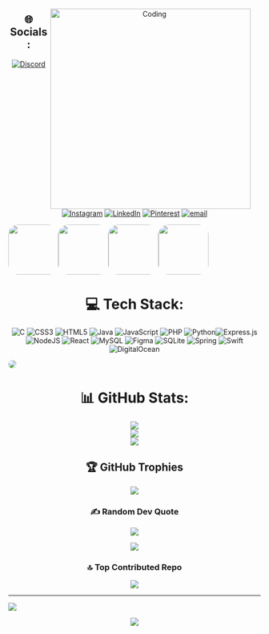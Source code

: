 <div align="center" style="border-radius: 10px; margin: 20px;">
  <img align="right" alt="Coding" width="400" src="https://user-images.githubusercontent.com/74038190/271839856-3b4607a1-1cc6-41f1-926f-892ae880e7a5.gif">
</div>
<div align="center">

## 🌐 Socials:
[![Discord](https://img.shields.io/badge/Discord-%237289DA.svg?logo=discord&logoColor=white)](https://discord.gg/griffith) [![Instagram](https://img.shields.io/badge/Instagram-%23E4405F.svg?logo=Instagram&logoColor=white)](https://instagram.com/khadim_v0.4) [![LinkedIn](https://img.shields.io/badge/LinkedIn-%230077B5.svg?logo=linkedin&logoColor=white)](https://linkedin.com/in/Khadim-MBAYE) [![Pinterest](https://img.shields.io/badge/Pinterest-%23E60023.svg?logo=Pinterest&logoColor=white)](https://pinterest.com/KHADIM_04) [![email](https://img.shields.io/badge/Email-D14836?logo=gmail&logoColor=white)](mailto:khadimmbaye@esp.sn) 

<div style="display: flex">
  <img src="https://i.pinimg.com/736x/4a/16/a2/4a16a2ac4c5fe7396e7d88fdc3454387.jpg" height="100" width="100" style="border-radius: 20px;">
  <img src="https://i.pinimg.com/736x/f4/36/88/f43688bf5fee8469f214207a98296b1a.jpg" height="100" width="100" style="border-radius: 20px;">
  <img src="https://i.pinimg.com/736x/4a/cd/ac/4acdac3196fb89807fa8b00596e35df4.jpg" height="100" width="100" style="border-radius: 20px;">
  <img src="https://i.pinimg.com/736x/20/4c/be/204cbe69b0706550da7f99186cf0f3ca.jpg" height="100" width="100" style="border-radius: 20px;">
</div>

# 💻 Tech Stack:
![C](https://img.shields.io/badge/c-%2300599C.svg?style=for-the-badge&logo=c&logoColor=white) ![CSS3](https://img.shields.io/badge/css3-%231572B6.svg?style=for-the-badge&logo=css3&logoColor=white) ![HTML5](https://img.shields.io/badge/html5-%23E34F26.svg?style=for-the-badge&logo=html5&logoColor=white) ![Java](https://img.shields.io/badge/java-%23ED8B00.svg?style=for-the-badge&logo=openjdk&logoColor=white) ![JavaScript](https://img.shields.io/badge/javascript-%23323330.svg?style=for-the-badge&logo=javascript&logoColor=%23F7DF1E) ![PHP](https://img.shields.io/badge/php-%23777BB4.svg?style=for-the-badge&logo=php&logoColor=white) ![Python](https://img.shields.io/badge/python-3670A0?style=for-the-badge&logo=python&logoColor=ffdd54)![Express.js](https://img.shields.io/badge/express.js-%23404d59.svg?style=for-the-badge&logo=express&logoColor=%2361DAFB) ![NodeJS](https://img.shields.io/badge/node.js-6DA55F?style=for-the-badge&logo=node.js&logoColor=white) ![React](https://img.shields.io/badge/react-%2320232a.svg?style=for-the-badge&logo=react&logoColor=%2361DAFB) ![MySQL](https://img.shields.io/badge/mysql-4479A1.svg?style=for-the-badge&logo=mysql&logoColor=white) ![Figma](https://img.shields.io/badge/figma-%23F24E1E.svg?style=for-the-badge&logo=figma&logoColor=white) ![SQLite](https://img.shields.io/badge/sqlite-%2307405e.svg?style=for-the-badge&logo=sqlite&logoColor=white) ![Spring](https://img.shields.io/badge/spring-%236DB33F.svg?style=for-the-badge&logo=spring&logoColor=white) ![Swift](https://img.shields.io/badge/swift-F54A2A?style=for-the-badge&logo=swift&logoColor=white)
 ![DigitalOcean](https://img.shields.io/badge/DigitalOcean-%230167ff.svg?style=for-the-badge&logo=digitalOcean&logoColor=white)

<div style="display: flex">
  <img src="https://i.pinimg.com/736x/66/21/c4/6621c4e6d13e3e159d8094e4c4c05f0b.jpg" style="border-radius: 20px;">
</div>

# 📊 GitHub Stats:
![](https://github-readme-stats.vercel.app/api?username=khadimmbaye0&theme=radical&hide_border=false&include_all_commits=false&count_private=false)<br/>
![](https://nirzak-streak-stats.vercel.app/?user=khadimmbaye0&theme=radical&hide_border=false)<br/>
![](https://github-readme-stats.vercel.app/api/top-langs/?username=khadimmbaye0&theme=radical&hide_border=false&include_all_commits=false&count_private=false&layout=compact)

## 🏆 GitHub Trophies
![](https://github-profile-trophy.vercel.app/?username=khadimmbaye0&theme=radical&no-frame=false&no-bg=false&margin-w=4)

### ✍️ Random Dev Quote
![](https://quotes-github-readme.vercel.app/api?type=horizontal&theme=radical)
<div align="center">
  <img src="https://i.pinimg.com/736x/3d/ab/a0/3daba02d4f638b552cfc849f2023ba72.jpg">
</div>

### 🔝 Top Contributed Repo
![](https://github-contributor-stats.vercel.app/api?username=khadimmbaye0&limit=5&theme=radical&combine_all_yearly_contributions=true)

</div>

---
[![](https://visitcount.itsvg.in/api?id=khadimmbaye0&icon=0&color=0)](https://visitcount.itsvg.in)

<!-- Proudly created with GPRM ( https://gprm.itsvg.in ) -->
<div align="center">
  <img src="https://i.pinimg.com/originals/ff/02/d4/ff02d4e01750a2d32b5642700373e9f5.gif">
</div>

